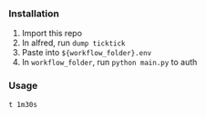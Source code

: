### Installation

1. Import this repo
2. In alfred, run `dump ticktick`
3. Paste into `${workflow_folder}.env`
4. In `workflow_folder`, run `python main.py` to auth

### Usage

`t 1m30s`
